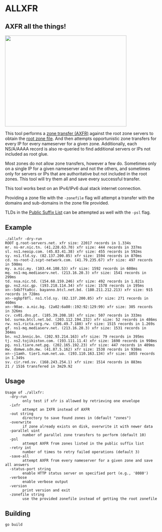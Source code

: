 # ALLXFR

## AXFR all the things!

<img src="https://user-images.githubusercontent.com/164192/69487828-764bc280-0e15-11ea-8f67-41dd27ac32d8.jpg" width="400" height="300">

This tool performs a [zone transfer (AXFR)](https://en.wikipedia.org/wiki/DNS_zone_transfer) against the root zone servers to obtain the [root zone file](https://www.iana.org/domains/root/files). And then attempts opportunistic zone transfers for every IP for every nameserver for a given zone. Additionally, each NS/A/AAAA record is also re-queried to find additional servers or IPs not included as root glue.

Most zones do not allow zone transfers, however a few do. Sometimes only on a single IP for a given nameserver and not the others, and sometimes only for servers or IPs that are authoritative but not included in the root zones. This tool will try them all and save every successful transfer.

This tool works best on an IPv4/IPv6 dual stack internet connection.

Providing a zone file with the `-zonefile` flag will attempt a transfer with the domains and sub-domains in the zone file provided.

TLDs in the [Public Suffix List](https://publicsuffix.org/) can be attempted as well with the `-psl` flag.

## Example

```console
./allxfr -dry-run
ROOT g.root-servers.net. xfr size: 22017 records in 1.334s
mr. ns-mr.nic.tn. (41.228.63.70) xfr size: 444 records in 337ms
sl. ns1.neoip.com. (45.83.41.38) xfr size: 455 records in 592ms
sy. ns1.tld.sy. (82.137.200.85) xfr size: 1594 records in 870ms
cd. ns-root-2.scpt-network.com. (41.79.235.67) xfr size: 497 records in 598ms
my. a.nic.my. (103.44.108.53) xfr size: 1592 records in 608ms
mq. ns1-mq.mediaserv.net. (213.16.20.3) xfr size: 1541 records in 299ms
td. nsa.nic.td. (154.68.159.246) xfr size: 492 records in 1.821s
gp. ns2.nic.gp. (193.218.114.34) xfr size: 1578 records in 195ms
xn--54b7fta0cc. bayanno.btcl.net.bd. (180.211.212.213) xfr size: 915 records in 728ms
xn--ogbpf8fl. ns1.tld.sy. (82.137.200.85) xfr size: 271 records in 460ms
xn--90ae. a.nic.bg. (2a02:6a80::192:92:129:99) xfr size: 305 records in 326ms
cv. cv01.dns.pt. (185.39.208.18) xfr size: 507 records in 333ms
bd. surma.btcl.net.bd. (203.112.194.232) xfr size: 52 records in 486ms
rw. ns1.ricta.org.rw. (196.49.7.188) xfr size: 1515 records in 1.269s
gf. ns1-mq.mediaserv.net. (213.16.20.3) xfr size: 1531 records in 304ms
bn. ns2.bnnic.bn. (202.93.214.163) xfr size: 79 records in 395ms
tj. ns2.tojikiston.com. (193.111.11.4) xfr size: 1690 records in 998ms
pg. ns1.tiare.net.pg. (202.165.192.23) xfr size: 447 records in 409ms
mw. domwe.sdn.mw. (41.87.5.162) xfr size: 1538 records in 938ms
xn--j1amh. tier1.num.net.ua. (193.110.163.134) xfr size: 1055 records in 1.349s
sv. cir.red.sv. (168.243.254.1) xfr size: 1514 records in 883ms
21 / 1516 transfered in 3m29.92
```

## Usage

```console
Usage of ./allxfr:
  -dry-run
        only test if xfr is allowed by retrieving one envelope
  -ixfr
        attempt an IXFR instead of AXFR
  -out string
        directory to save found zones in (default "zones")
  -overwrite
        if zone already exists on disk, overwrite it with newer data
  -parallel uint
        number of parallel zone transfers to perform (default 10)
  -psl
        attempt AXFR from zones listed in the public suffix list
  -retry int
        number of times to retry failed operations (default 3)
  -save-all
        attempt AXFR from every nameserver for a given zone and save all answers
  -status-port string
        enable HTTP status server on specified port (e.g., '8080')
  -verbose
        enable verbose output
  -version
        print version and exit
  -zonefile string
        use the provided zonefile instead of getting the root zonefile
```

## Building

```console
go build
```
